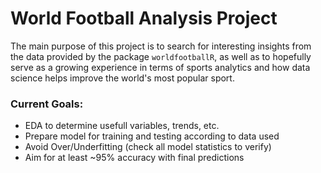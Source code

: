 # World Football Analysis Project
The main purpose of this project is to search for interesting insights from the data provided by the package `worldfootballR`, as well as to hopefully serve as a growing experience in terms of sports analytics and how data science helps improve the world's most popular sport.

### Current Goals: 
* EDA to determine usefull variables, trends, etc.
* Prepare model for training and testing according to data used
* Avoid Over/Underfitting (check all model statistics to verify)
* Aim for at least ~95% accuracy with final predictions
